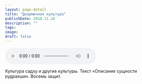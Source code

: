 ```yaml
---
layout: page-detail
title: "Дхармичная культура"
publishDate: 2018.11.28
description: ""
tags:
image:
draft: false
---
```


<audio title="2018.11.28 - Дхармичная культура.mp3" src="https://filer-api.advayta.org/v1.0/public/files/75428" controls=""></audio>

 Культура садху и другие культуры. Текст «Описание сущности рудракши». Восемь защит. 

  
